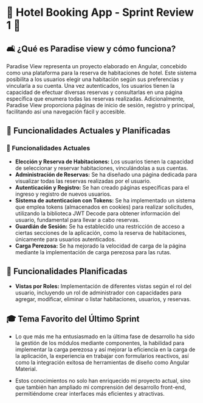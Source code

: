 # 🏨 Hotel Booking App - Sprint Review 1 🏨

## 🛋️ ¿Qué es Paradise view y cómo funciona?

Paradise View representa un proyecto elaborado en Angular, concebido como una plataforma para la reserva de habitaciones de hotel. Este sistema posibilita a los usuarios elegir una habitación según sus preferencias y vincularla a su cuenta. Una vez autenticados, los usuarios tienen la capacidad de efectuar diversas reservas y consultarlas en una página específica que enumera todas las reservas realizadas. Adicionalmente, Paradise View proporciona páginas de inicio de sesión, registro y principal, facilitando así una navegación fácil y accesible.

## 🌟 Funcionalidades Actuales y Planificadas

### 📅 Funcionalidades Actuales

- **Elección y Reserva de Habitaciones:** Los usuarios tienen la capacidad de seleccionar y reservar habitaciones, vinculándolas a sus cuentas.
- **Administración de Reservas:** Se ha diseñado una página dedicada para visualizar todas las reservas realizadas por el usuario.
- **Autenticación y Registro:** Se han creado páginas específicas para el ingreso y registro de nuevos usuarios.
- **Sistema de autenticacion con Tokens:** Se ha implementado un sistema que emplea tokens (almacenados en cookies) para realizar solicitudes, utilizando la biblioteca JWT Decode para obtener información del usuario, fundamental para llevar a cabo reservas.
- **Guardián de Sesión:** Se ha establecido una restricción de acceso a ciertas secciones de la aplicación, como la reserva de habitaciones, únicamente para usuarios autenticados.
- **Carga Perezosa:** Se ha mejorado la velocidad de carga de la página mediante la implementación de carga perezosa para las rutas.

## 🚀 Funcionalidades Planificadas

- **Vistas por Roles:** Implementación de diferentes vistas según el rol del usuario, incluyendo un rol de administrador con capacidades para agregar, modificar, eliminar o listar habitaciones, usuarios, y reservas.

## 🎓 Tema Favorito del Último Sprint

- Lo que más me ha entusiasmado en la última fase de desarrollo ha sido la gestión de los módulos mediante componentes, la habilidad para implementar la carga perezosa y así mejorar la eficiencia en la carga de la aplicación, la experiencia en trabajar con formularios reactivos, así como la integración exitosa de herramientas de diseño como Angular Material.

- Estos conocimientos no solo han enriquecido mi proyecto actual, sino que también han ampliado mi comprensión del desarrollo front-end, permitiéndome crear interfaces más eficientes y atractivas.
